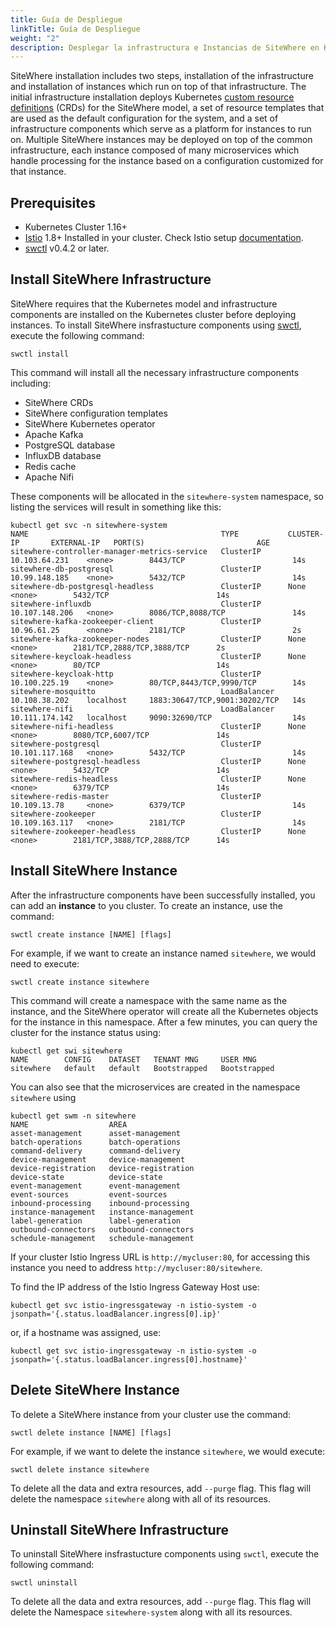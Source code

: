 ```yaml
---
title: Guía de Despliegue
linkTitle: Guía de Despliegue
weight: "2"
description: Desplegar la infrastructura e Instancias de SiteWhere en Kubernetes 
---
```

SiteWhere installation includes two steps, installation of the infrastructure and installation of instances which run on top of that infrastructure. The initial infrastructure installation deploys Kubernetes [custom resource definitions](https://kubernetes.io/docs/concepts/extend-kubernetes/api-extension/custom-resources/) (CRDs) for the SiteWhere model, a set of resource templates that are used as the default configuration for the system, and a set of infrastructure components which serve as a platform for instances to run on. Multiple SiteWhere instances may be deployed on top of the common infrastructure, each instance composed of many microservices which handle processing for the instance based on a configuration customized for that instance.

## Prerequisites

* Kubernetes Cluster 1.16+
* [Istio](https://istio.io) 1.8+ Installed in your cluster. Check Istio setup [documentation](https://istio.io/latest/docs/setup/).
* [swctl](https://github.com/sitewhere/swctl) v0.4.2 or later.

## Install SiteWhere Infrastructure

SiteWhere requires that the Kubernetes model and infrastructure components are installed on the Kubernetes cluster before deploying instances. To install SiteWhere insfrastucture components using [swctl](./swctl/), execute the following command:

```command
swctl install
```

This command will install all the necessary infrastructure components including:
* SiteWhere CRDs
* SiteWhere configuration templates
* SiteWhere Kubernetes operator
* Apache Kafka
* PostgreSQL database
* InfluxDB database
* Redis cache
* Apache Nifi

These components will be allocated in the `sitewhere-system` namespace, so listing the services will result in something like this:

```console
kubectl get svc -n sitewhere-system
NAME                                           TYPE           CLUSTER-IP       EXTERNAL-IP   PORT(S)                         AGE
sitewhere-controller-manager-metrics-service   ClusterIP      10.103.64.231    <none>        8443/TCP                        14s
sitewhere-db-postgresql                        ClusterIP      10.99.148.185    <none>        5432/TCP                        14s
sitewhere-db-postgresql-headless               ClusterIP      None             <none>        5432/TCP                        14s
sitewhere-influxdb                             ClusterIP      10.107.148.206   <none>        8086/TCP,8088/TCP               14s
sitewhere-kafka-zookeeper-client               ClusterIP      10.96.61.25      <none>        2181/TCP                        2s
sitewhere-kafka-zookeeper-nodes                ClusterIP      None             <none>        2181/TCP,2888/TCP,3888/TCP      2s
sitewhere-keycloak-headless                    ClusterIP      None             <none>        80/TCP                          14s
sitewhere-keycloak-http                        ClusterIP      10.100.225.19    <none>        80/TCP,8443/TCP,9990/TCP        14s
sitewhere-mosquitto                            LoadBalancer   10.108.38.202    localhost     1883:30647/TCP,9001:30202/TCP   14s
sitewhere-nifi                                 LoadBalancer   10.111.174.142   localhost     9090:32690/TCP                  14s
sitewhere-nifi-headless                        ClusterIP      None             <none>        8080/TCP,6007/TCP               14s
sitewhere-postgresql                           ClusterIP      10.101.117.168   <none>        5432/TCP                        14s
sitewhere-postgresql-headless                  ClusterIP      None             <none>        5432/TCP                        14s
sitewhere-redis-headless                       ClusterIP      None             <none>        6379/TCP                        14s
sitewhere-redis-master                         ClusterIP      10.109.13.78     <none>        6379/TCP                        14s
sitewhere-zookeeper                            ClusterIP      10.109.163.117   <none>        2181/TCP                        14s
sitewhere-zookeeper-headless                   ClusterIP      None             <none>        2181/TCP,3888/TCP,2888/TCP      14s
```

## Install SiteWhere Instance

After the infrastructure components have been successfully installed, you can add an **instance** to you cluster. To create an instance, use the command:

```command
swctl create instance [NAME] [flags]
```

For example, if we want to create an instance named `sitewhere`, we would need to execute:

```command
swctl create instance sitewhere
```

This command will create a namespace with the same name as the instance, and the SiteWhere operator will create all the Kubernetes objects for the instance in this namespace. After a few minutes, you can query the cluster for the instance status using:

```command
kubectl get swi sitewhere
NAME        CONFIG    DATASET   TENANT MNG     USER MNG
sitewhere   default   default   Bootstrapped   Bootstrapped
```

You can also see that the microservices are created in the namespace `sitewhere` using

```command
kubectl get swm -n sitewhere
NAME                  AREA
asset-management      asset-management
batch-operations      batch-operations
command-delivery      command-delivery
device-management     device-management
device-registration   device-registration
device-state          device-state
event-management      event-management
event-sources         event-sources
inbound-processing    inbound-processing
instance-management   instance-management
label-generation      label-generation
outbound-connectors   outbound-connectors
schedule-management   schedule-management
```

If your cluster Istio Ingress URL is `http://mycluser:80`, for accessing this
instance you need to address `http://mycluser:80/sitewhere`.

To find the IP address of the Istio Ingress Gateway Host use:

```console
kubectl get svc istio-ingressgateway -n istio-system -o jsonpath='{.status.loadBalancer.ingress[0].ip}'
````

or, if a hostname was assigned, use:

```console
kubectl get svc istio-ingressgateway -n istio-system -o jsonpath='{.status.loadBalancer.ingress[0].hostname}'
```

## Delete SiteWhere Instance

To delete a SiteWhere instance from your cluster use the command: 

```command
swctl delete instance [NAME] [flags]
```

For example, if we want to delete the instance `sitewhere`, we would execute:

```command
swctl delete instance sitewhere
```

To delete all the data and extra resources, add `--purge` flag. This flag will delete the namespace `sitewhere` along with all of its resources.

## Uninstall SiteWhere Infrastructure

To uninstall SiteWhere insfrastucture components using `swctl`, execute the following command:

```command
swctl uninstall
```

To delete all the data and extra resources, add `--purge` flag. This flag will delete the Namespace `sitewhere-system` along with all its resources.

